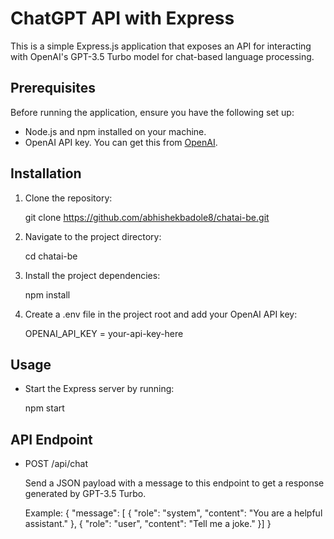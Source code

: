 # ChatGPT API with Express

This is a simple Express.js application that exposes an API for interacting with OpenAI's GPT-3.5 Turbo model for chat-based language processing.

## Prerequisites

Before running the application, ensure you have the following set up:

- Node.js and npm installed on your machine.
- OpenAI API key. You can get this from [OpenAI](https://beta.openai.com/signup/).

## Installation

1. Clone the repository:

   git clone <https://github.com/abhishekbadole8/chatai-be.git>

2. Navigate to the project directory:

    cd chatai-be

3. Install the project dependencies:

    npm install

4. Create a .env file in the project root and add your OpenAI API key:

    OPENAI_API_KEY = your-api-key-here

## Usage

- Start the Express server by running:

    npm start

## API Endpoint

- POST /api/chat

    Send a JSON payload with a message to this endpoint to get a response generated by GPT-3.5 Turbo.

    Example: 
            {
            "message": [
                {
                "role": "system",
                "content": "You are a helpful assistant."
                },
                {
                "role": "user",
                "content": "Tell me a joke."
                }]
            }
